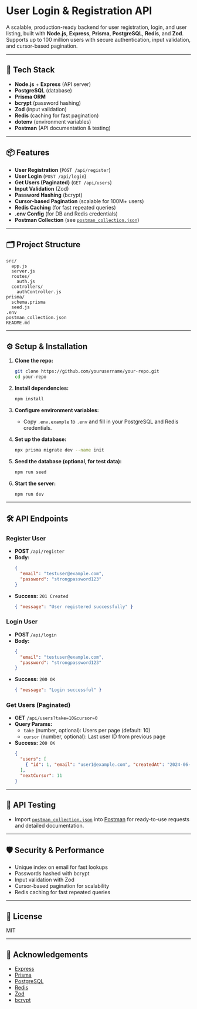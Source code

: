 # User Login & Registration API

A scalable, production-ready backend for user registration, login, and user listing, built with **Node.js**, **Express**, **Prisma**, **PostgreSQL**, **Redis**, and **Zod**.  
Supports up to 100 million users with secure authentication, input validation, and cursor-based pagination.

---

## 🚀 Tech Stack

- **Node.js** + **Express** (API server)
- **PostgreSQL** (database)
- **Prisma ORM**
- **bcrypt** (password hashing)
- **Zod** (input validation)
- **Redis** (caching for fast pagination)
- **dotenv** (environment variables)
- **Postman** (API documentation & testing)

---

## 📦 Features

- **User Registration** (`POST /api/register`)
- **User Login** (`POST /api/login`)
- **Get Users (Paginated)** (`GET /api/users`)
- **Input Validation** (Zod)
- **Password Hashing** (bcrypt)
- **Cursor-based Pagination** (scalable for 100M+ users)
- **Redis Caching** (for fast repeated queries)
- **.env Config** (for DB and Redis credentials)
- **Postman Collection** (see [`postman_collection.json`](./postman_collection.json))

---

## 🗂️ Project Structure

```
src/
  app.js
  server.js
  routes/
    auth.js
  controllers/
    authController.js
prisma/
  schema.prisma
  seed.js
.env
postman_collection.json
README.md
```

---

## ⚙️ Setup & Installation

1. **Clone the repo:**
   ```sh
   git clone https://github.com/yourusername/your-repo.git
   cd your-repo
   ```

2. **Install dependencies:**
   ```sh
   npm install
   ```

3. **Configure environment variables:**
   - Copy `.env.example` to `.env` and fill in your PostgreSQL and Redis credentials.

4. **Set up the database:**
   ```sh
   npx prisma migrate dev --name init
   ```

5. **Seed the database (optional, for test data):**
   ```sh
   npm run seed
   ```

6. **Start the server:**
   ```sh
   npm run dev
   ```

---

## 🛠️ API Endpoints

### **Register User**
- **POST** `/api/register`
- **Body:**
  ```json
  {
    "email": "testuser@example.com",
    "password": "strongpassword123"
  }
  ```
- **Success:** `201 Created`
  ```json
  { "message": "User registered successfully" }
  ```

### **Login User**
- **POST** `/api/login`
- **Body:**
  ```json
  {
    "email": "testuser@example.com",
    "password": "strongpassword123"
  }
  ```
- **Success:** `200 OK`
  ```json
  { "message": "Login successful" }
  ```

### **Get Users (Paginated)**
- **GET** `/api/users?take=10&cursor=0`
- **Query Params:**
  - `take` (number, optional): Users per page (default: 10)
  - `cursor` (number, optional): Last user ID from previous page
- **Success:** `200 OK`
  ```json
  {
    "users": [
      { "id": 1, "email": "user1@example.com", "createdAt": "2024-06-01T12:00:00.000Z" }
    ],
    "nextCursor": 11
  }
  ```

---

## 🧪 API Testing

- Import [`postman_collection.json`](./postman_collection.json) into [Postman](https://www.postman.com/) for ready-to-use requests and detailed documentation.

---

## 🛡️ Security & Performance

- Unique index on email for fast lookups
- Passwords hashed with bcrypt
- Input validation with Zod
- Cursor-based pagination for scalability
- Redis caching for fast repeated queries

---

## 📝 License

MIT

---

## 🙏 Acknowledgements

- [Express](https://expressjs.com/)
- [Prisma](https://www.prisma.io/)
- [PostgreSQL](https://www.postgresql.org/)
- [Redis](https://redis.io/)
- [Zod](https://zod.dev/)
- [bcrypt](https://github.com/kelektiv/node.bcrypt.js) 